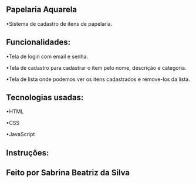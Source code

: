 Papelaria Aquarela
-
<p>•Sistema de cadastro de itens de papelaria.</p>

Funcionalidades:
-
<p>•Tela de login com email e senha.</p>
<p>•Tela de cadastro para cadastrar o item pelo nome, descrição e categoria.</p>
<p>•Tela de lista onde podemos ver os itens cadastrados e remove-los da lista.</p>

Tecnologias usadas:
-
<p>•HTML</p>
<p>•CSS</p>
<p>•JavaScript</p>

Instruções:
-

Feito por Sabrina Beatriz da Silva
-

